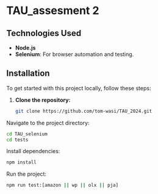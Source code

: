 # TAU_assesment 2

## Technologies Used

- **Node.js**
- **Selenium**: For browser automation and testing.
  
## Installation

To get started with this project locally, follow these steps:

1. **Clone the repository:**
   
   ```bash
   git clone https://github.com/tom-wasi/TAU_2024.git
   ```
   
Navigate to the project directory:
```bash
cd TAU_selenium
cd tests
```


Install dependencies:

```bash
npm install
```

Run the project:

```bash
npm run test:[amazon || wp || olx || pja]
```

